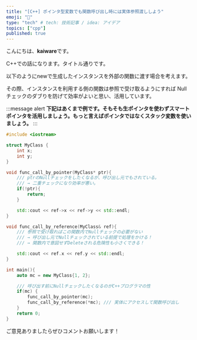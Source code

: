 ```yaml
---
title: "[C++] ポインタ型変数でも関数呼び出し時には実体参照渡ししよう"
emoji: "📌"
type: "tech" # tech: 技術記事 / idea: アイデア
topics: ["cpp"]
published: true
---
```



こんにちは、**kaiware**です。

C++での話になります。タイトル通りです。

以下のようにnewで生成したインスタンスを外部の関数に渡す場合を考えます。

その際、インスタンスを利用する側の関数は参照で受け取るようにすれば
Nullチェックのダブりを防げて効率がよいと思い、活用しています。

:::message alert
**下記はあくまで例です。そもそも生ポインタを使わずスマートポインタを活用しましょう。もっと言えばポインタではなくスタック変数を使いましょう。**
:::

```cpp
#include <iostream>

struct MyClass {
    int x;
    int y;
}

void func_call_by_pointer(MyClass* ptr){
    /// ptrのNullチェックをしたくなるが、呼び出し元でもされている。
    /// → 二重チェックになり効率が悪い。
    if(!ptr){
        return;
    }

    std::cout << ref->x << ref->y << std::endl;
}

void func_call_by_reference(MyClass& ref){
    /// 参照で受け取ればこの関数内でNullチェックの必要がない
    /// → 呼び出し元でNullチェックされている前提で処理をかける！
    /// → 関数内で意図せずDeleteされる危険性も小さくできる！

    std::cout << ref.x << ref.y << std::endl;
}

int main(){
    auto mc = new MyClass{1, 2};

    /// 呼び出す前にNullチェックしたくなるのがC++プログラマの性
    if(mc) {
        func_call_by_pointer(mc);
        func_call_by_reference(*mc); /// 実体にアクセスして関数呼び出し
    }
    return 0;
}
```

ご意見ありましたらぜひコメントお願いします！
